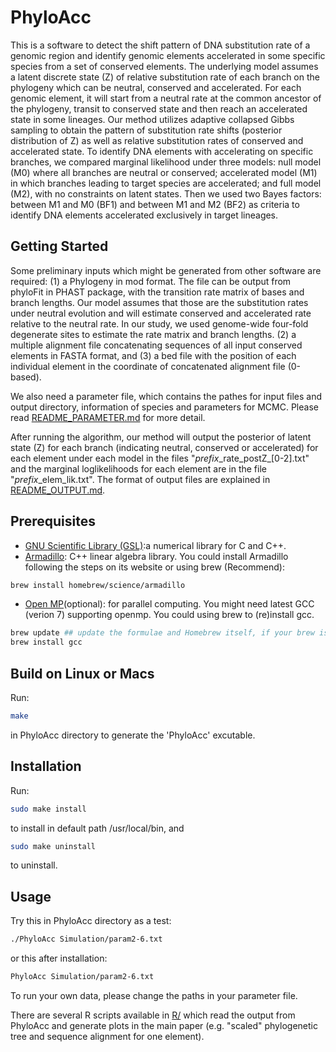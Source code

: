 # PhyloAcc
This is a software to detect the shift pattern of DNA substitution rate of a genomic region and identify genomic elements accelerated in some specific species from a set of conserved elements. The underlying model assumes a latent discrete state (Z) of relative substitution rate of each branch on the phylogeny which can be neutral, conserved and accelerated. For each genomic element, it will start from a neutral rate at the common ancestor of the phylogeny, transit to conserved state and then reach an accelerated state in some lineages. Our method utilizes adaptive collapsed Gibbs sampling to obtain the pattern of substitution rate shifts (posterior distribution of Z) as well as relative substitution rates of conserved and accelerated state. To identify DNA elements with accelerating on specific branches, we compared marginal likelihood under three models: null model (M0) where all branches are neutral or conserved; accelerated model (M1) in which branches leading to target species are accelerated; and full model (M2), with no constraints on latent states. Then we used two Bayes factors: between M1 and M0 (BF1) and between M1 and M2 (BF2) as criteria to identify DNA elements accelerated exclusively in target lineages.

## Getting Started
Some preliminary inputs which might be generated from other software are required: (1) a Phylogeny in mod format. The file can be output from phyloFit in PHAST package, with the transition rate matrix of bases and branch lengths. Our model assumes that those are the substitution rates under neutral evolution and will estimate conserved and accelerated rate relative to the neutral rate. In our study, we used genome-wide four-fold degenerate sites to estimate the rate matrix and branch lengths. (2) a multiple alignment file concatenating sequences of all input conserved elements in FASTA format, and (3) a bed file with the position of each individual element in the coordinate of concatenated alignment file (0-based).


We also need a parameter file, which contains the pathes for input files and output directory, information of species and parameters for MCMC. Please read [README_PARAMETER.md](https://github.com/xyz111131/PhyloAcc/blob/master/README_PARAMETER.md) for more detail. 


After running the algorithm, our method will output the posterior of latent state (Z) for each branch (indicating neutral, conserved or accelerated) for each element under each model in the files "*prefix*\_rate_postZ\_[0-2].txt" and the marginal loglikelihoods for each element are in the file "*prefix*_elem_lik.txt". The format of output files are explained in [README_OUTPUT.md](https://github.com/xyz111131/PhyloAcc/blob/master/README_OUTPUT.md).

## Prerequisites
* [GNU Scientific Library (GSL)](https://www.gnu.org/software/gsl/):a numerical library for C and C++. 
* [Armadillo](http://arma.sourceforge.net/): C++ linear algebra library. You could install Armadillo following the steps on its website or using brew (Recommend): 
```bash
brew install homebrew/science/armadillo
```
* [Open MP](http://www.openmp.org/)(optional): for parallel computing. You might need latest GCC (verion 7) supporting openmp. You could using brew to (re)install gcc. 
```bash
brew update ## update the formulae and Homebrew itself, if your brew is out-dated
brew install gcc
```

## Build on Linux or Macs
Run:
```bash
make
```
in PhyloAcc directory to generate the 'PhyloAcc' excutable.

## Installation
Run:
```bash
sudo make install
```
to install in default path /usr/local/bin, and 
```bash
sudo make uninstall
```
to uninstall.

## Usage
Try this in PhyloAcc directory as a test:
```bash
./PhyloAcc Simulation/param2-6.txt
```
or this after installation:
```bash
PhyloAcc Simulation/param2-6.txt
```
To run your own data, please change the paths in your parameter file.

There are several R scripts available in [R/](https://github.com/xyz111131/PhyloAcc/blob/master/R) which read the output from PhyloAcc and generate plots in the main paper (e.g. "scaled" phylogenetic tree and sequence alignment for one element). 

